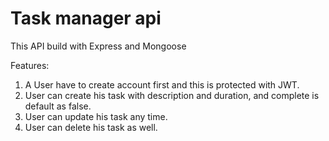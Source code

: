 # Task manager api

This API build with Express and Mongoose

Features: 
1. A User have to create account first and this is protected with JWT.
2. User can create his task with description and duration, and complete is default as false.
3. User can update his task any time.
4. User can delete his task as well.